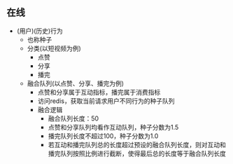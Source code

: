 ## 在线
* (用户)(历史)行为
  * 也称种子
  * 分类(以短视频为例)
    * 点赞
    * 分享
    * 播完
  * 融合队列(以点赞、分享、播完为例)
    * 点赞和分享属于互动指标，播完属于消费指标
    * 访问redis，获取当前请求用户不同行为的种子队列
    * 融合逻辑
      * 融合队列长度：50
      * 点赞和分享队列均看作互动队列，种子分数为1.5
      * 播完队列长度不超过100，种子分数为1.0
      * 若互动和播完队列总的长度超过预设的融合队列长度，则对互动和播完队列按照比例进行截断，使得最后总的长度等于融合队列长度
